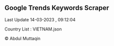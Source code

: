 

## Google Trends Keywords Scraper 
 
Last Update 14-03-2023 , 09:12:04

Country List :
VIETNAM.json



© Abdul Muttaqin 

